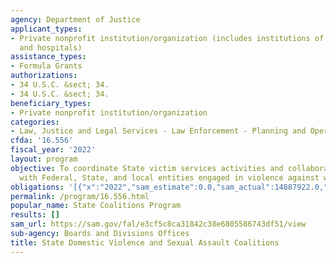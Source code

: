 ```yaml
---
agency: Department of Justice
applicant_types:
- Private nonprofit institution/organization (includes institutions of higher education
  and hospitals)
assistance_types:
- Formula Grants
authorizations:
- 34 U.S.C. &sect; 34.
- 34 U.S.C. &sect; 34.
beneficiary_types:
- Private nonprofit institution/organization
categories:
- Law, Justice and Legal Services - Law Enforcement - Planning and Operations
cfda: '16.556'
fiscal_year: '2022'
layout: program
objective: To coordinate State victim services activities and collaborate and coordinate
  with Federal, State, and local entities engaged in violence against women activities.
obligations: '[{"x":"2022","sam_estimate":0.0,"sam_actual":14887922.0,"usa_spending_actual":14887922.0},{"x":"2023","sam_estimate":18052754.0,"sam_actual":0.0,"usa_spending_actual":-134358.12},{"x":"2024","sam_estimate":18052754.0,"sam_actual":0.0,"usa_spending_actual":0.0}]'
permalink: /program/16.556.html
popular_name: State Coalitions Program
results: []
sam_url: https://sam.gov/fal/e3cf5c8ca31842c38e6805586743df51/view
sub-agency: Boards and Divisions Offices
title: State Domestic Violence and Sexual Assault Coalitions
---
```

